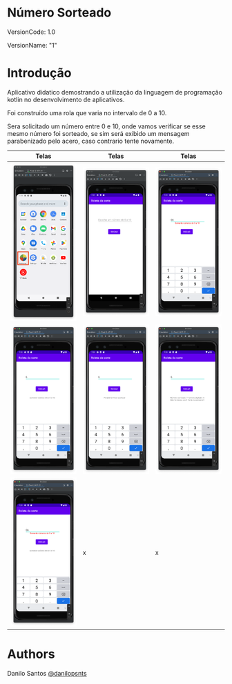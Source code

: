 # Número Sorteado
VersionCode: 1.0

VersionName: "1"

# Introdução
Aplicativo didatico demostrando a utilização da linguagem de programação kotlin no desenvolvimento de aplicativos.

Foi construído uma rola que varia no intervalo de 0 a 10.

Sera solicitado um número entre 0 e 10, onde vamos verificar se esse mesmo número foi sorteado, se sim será exibido um mensagem parabenizado pelo acero, caso contrario tente novamente.

| Telas | Telas     | Telas     |
| ------------- | ------------- | ------------- |
|![6](img_readme/tela0.png)|![2](img_readme/tela6.png)|![3](img_readme/tela5.png)|
|![4](img_readme/tela1.png)|![5](img_readme/tela2.png)|![1](img_readme/tela3.png)|
|![4](img_readme/tela4.png)|x|x|


# Authors

Danilo Santos
[@danilopsnts](https://www.linkedin.com/in/danilopsnts/)